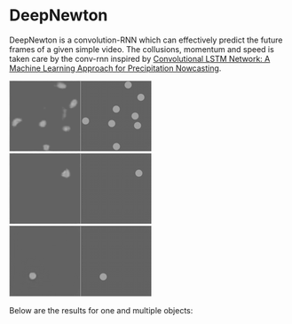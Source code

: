 # DeepNewton

DeepNewton is a convolution-RNN which can effectively predict the future frames of a given simple video.
The collusions, momentum and speed is taken care by the conv-rnn inspired by [Convolutional LSTM Network: A Machine Learning Approach for Precipitation Nowcasting](http://arxiv.org/pdf/1506.04214v2.pdf).

![Screenshot](/Python/single_predictions/future105.png)
![Screenshot](/Python/single_predictions/future305.png)
![Screenshot](/Python/predictions_200417/future100.png)

Below are the results for one and multiple objects:


